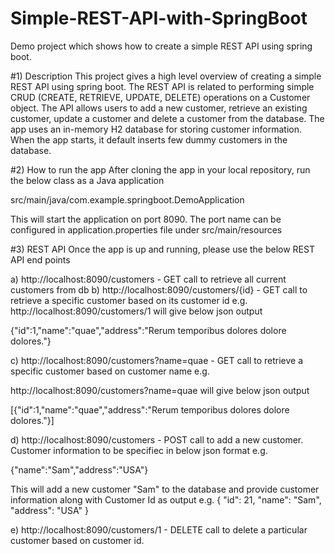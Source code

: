 # Simple-REST-API-with-SpringBoot
Demo project which shows how to create a simple REST API using spring boot.

#1) Description
This project gives a high level overview of creating a simple REST API using spring boot. The REST API is related to performing simple CRUD (CREATE, RETRIEVE, UPDATE, DELETE) operations on a Customer object.
The API allows users to add a new customer, retrieve an existing customer, update a customer and delete a customer from the database.
The app uses an in-memory H2 database for storing customer information. When the app starts, it default inserts few dummy customers in the database.

#2) How to run the app
After cloning the app in your local repository, run the below class as a Java application

src/main/java/com.example.springboot.DemoApplication

This will start the application on port 8090. The port name can be configured in application.properties file under src/main/resources

#3) REST API
Once the app is up and running, please use the below REST API end points

a) http://localhost:8090/customers - GET call to retrieve all current customers from db
b) http://localhost:8090/customers/{id} - GET call to retrieve a specific customer based on its customer id e.g. http://localhost:8090/customers/1 will give below json output

{"id":1,"name":"quae","address":"Rerum temporibus dolores dolore dolores."}

c) http://localhost:8090/customers?name=quae - GET call to retrieve a specific customer based on customer name e.g.

http://localhost:8090/customers?name=quae will give below json output

[{"id":1,"name":"quae","address":"Rerum temporibus dolores dolore dolores."}]

d) http://localhost:8090/customers - POST call to add a new customer. Customer information to be specifiec in below json format e.g.

{"name":"Sam","address":"USA"}

This will add a new customer "Sam" to the database and provide customer information along with Customer Id as output e.g.
{
  "id": 21,
  "name": "Sam",
  "address": "USA"
}

e) http://localhost:8090/customers/1 - DELETE call to delete a particular customer based on customer id.


